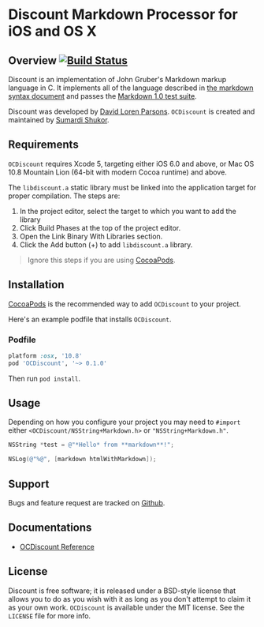 # Discount Markdown Processor for iOS and OS X

## Overview [![Build Status](https://travis-ci.org/sumardi/OCDiscount.png)](https://travis-ci.org/sumardi/OCDiscount)

Discount is an implementation of John Gruber's Markdown markup language in C. It
implements all of the language described in [the markdown syntax document][1] and
passes the [Markdown 1.0 test suite][2].

Discount was developed by [David Loren Parsons][3]. `OCDiscount` is created and maintained by [Sumardi Shukor][4].

## Requirements

`OCDiscount` requires Xcode 5, targeting either iOS 6.0 and above, or Mac OS 10.8 Mountain Lion (64-bit with modern Cocoa runtime) and above.

The `libdiscount.a` static library must be linked into the application target for proper compilation. The steps are:

1. In the project editor, select the target to which you want to add the library
1. Click Build Phases at the top of the project editor.
1. Open the Link Binary With Libraries section.
1. Click the Add button (+) to add `libdiscount.a` library.

> Ignore this steps if you are using [CocoaPods][5].

## Installation

[CocoaPods][5] is the recommended way to add `OCDiscount` to your project.  

Here's an example podfile that installs `OCDiscount`. 

### Podfile

```ruby
platform :osx, '10.8'
pod 'OCDiscount', '~> 0.1.0'
```

Then run `pod install`.

## Usage

Depending on how you configure your project you may need to `#import` either `<OCDiscount/NSString+Markdown.h>` or `"NSString+Markdown.h"`.

```objective-c
NSString *test = @"*Hello* from **markdown**!";

NSLog(@"%@", [markdown htmlWithMarkdown]);
```

## Support

Bugs and feature request are tracked on [Github][6].

## Documentations

* [OCDiscount Reference][7]

## License 

Discount is free software;  it is released under a BSD-style license
that allows you to do as you wish with it as long as you don't attempt
to claim it as your own work. `OCDiscount` is available under the MIT license. See the `LICENSE` file for more info.

[1]: http://daringfireball.net/projects/markdown/syntax
[2]: http://daringfireball.net/projects/downloads/MarkdownTest_1.0.zip
[3]: http://www.pell.portland.or.us/~orc
[4]: https://twitter.com/sumardi
[5]: http://www.cocoapods.org
[6]: https://github.com/sumardi/OCDiscount/issues.
[7]: http://sumardi.github.io/OCDiscount/